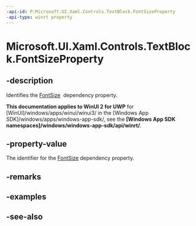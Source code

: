 ```yaml
---
-api-id: P:Microsoft.UI.Xaml.Controls.TextBlock.FontSizeProperty
-api-type: winrt property
---
```


<!-- Property syntax
public Windows.UI.Xaml.DependencyProperty FontSizeProperty { get; }
-->

# Microsoft.UI.Xaml.Controls.TextBlock.FontSizeProperty

## -description
Identifies the [FontSize](textblock_fontsize.md)  dependency property.

**This documentation applies to WinUI 2 for UWP** for [WinUI]/windows/apps/winui/winui3/ in the [Windows App SDK]/windows/apps/windows-app-sdk/, see the **[Windows App SDK namespaces]/windows/windows-app-sdk/api/winrt/**.

## -property-value
The identifier for the [FontSize](textblock_fontsize.md) dependency property.

## -remarks

## -examples

## -see-also
